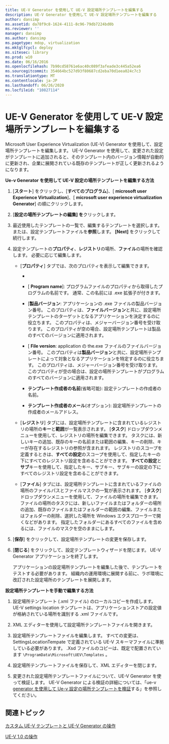 ```yaml
---
title: UE-V Generator を使用して UE-V 設定場所テンプレートを編集する
description: UE-V Generator を使用して UE-V 設定場所テンプレートを編集する
author: dansimp
ms.assetid: da78f9c8-1624-4111-8c96-79db7224bd0b
ms.reviewer: ''
manager: dansimp
ms.author: dansimp
ms.pagetype: mdop, virtualization
ms.mktglfcycl: deploy
ms.sitesec: library
ms.prod: w10
ms.date: 06/16/2016
ms.openlocfilehash: 7b90cd58761e6ac40c089f3afeade3c445a52ea6
ms.sourcegitcommit: 354664bc527d93f80687cd2eba70d1eea024c7c3
ms.translationtype: MT
ms.contentlocale: ja-JP
ms.lasthandoff: 06/26/2020
ms.locfileid: "10827114"
---
```

# UE-V Generator を使用して UE-V 設定場所テンプレートを編集する


Microsoft User Experience Virtualization (UE-V) Generator を使用して、設定場所テンプレートを編集します。 UE-V Generator を使用して、変更された設定がテンプレートに追加されると、そのテンプレート内のバージョン情報が自動的に更新され、企業に展開されている既存のテンプレートが正しく更新されるようになります。

**Ue-v Generator を使用して UE-V 設定の場所テンプレートを編集する方法**

1.  [**スタート**] をクリックし、[**すべてのプログラム**]、[ **microsoft user Experience Virtualization**]、[ **microsoft user experience virtualization Generator**] の順にクリックします。

2.  [**設定の場所テンプレートの編集] を**クリックします。

3.  最近使用したテンプレートの一覧で、編集するテンプレートを選択します。 または、設定テンプレートファイルを**参照**します。 **[Next]** をクリックして続行します。

4.  設定テンプレートの**プロパティ**、**レジストリ**の場所、**ファイル**の場所を確認します。 必要に応じて編集します。

    -   [**プロパティ**] タブでは、次のプロパティを表示して編集できます。

        -   [ **Application name**]: プログラムファイルプロパティの説明で書かれたアプリケーション名。

        -   [ **Program name**]: プログラムファイルのプロパティから取得したプログラムの名前です。 通常、この名前には .exe 拡張子が付きます。

        -   [**製品バージョン**: アプリケーションの .exe ファイルの製品バージョン番号。 このプロパティは、**ファイルバージョン**と共に、設定場所テンプレートのターゲットとなるアプリケーションを決定するのに役立ちます。 このプロパティは、メジャーバージョン番号を受け取ります。 このプロパティが空の場合、設定場所テンプレートは製品のすべてのバージョンに適用されます。

        -   [ **File version**: application の the.exe ファイルのファイルバージョン番号。 このプロパティは**製品バージョン**と共に、設定場所テンプレートによって対象となるアプリケーションを特定するのに役立ちます。 このプロパティは、メジャーバージョン番号を受け取ります。 このプロパティが空の場合は、設定の場所テンプレートがプログラムのすべてのバージョンに適用されます。

        -   **テンプレート作成者の名前**(省略可能): 設定テンプレートの作成者の名前。

        -   **テンプレート作成者のメール**(オプション): 設定場所テンプレートの作成者のメールアドレス。

    -   [**レジストリ**] タブには、設定場所テンプレートに含まれているレジストリの場所の**キー**と**範囲**が一覧表示されます。 [**タスク**] ドロップダウンメニューを使用して、レジストリの場所を編集できます。 タスクには、新しいキーの追加、既存のキーの名前または範囲の編集、キーの削除、キーが存在するレジストリの参照が含まれます。 レジストリのスコープを定義するときは、**すべての設定**のスコープを使用して、指定したキーの下にすべてのレジストリ設定を含めることができます。 **すべての設定**と**サブ**キーを使用して、指定したキー、サブキー、サブキーの設定の下にすべてのレジストリ設定を含めることができます。

    -   [**ファイル**] タブには、設定場所テンプレートに含まれているファイルの場所のファイルパスとファイルマスクの一覧が表示されます。 [**タスク**] ドロップダウンメニューを使用して、ファイルの場所を編集できます。 ファイルの場所のタスクには、新しいファイルまたはフォルダーの場所の追加、既存のファイルまたはフォルダーの範囲の編集、ファイルまたはフォルダーの削除、選択した場所を Windows エクスプローラーで開くなどがあります。 指定したフォルダーにあるすべてのファイルを含めるには、ファイルのマスクを空のままにします。

5.  [**保存**] をクリックして、設定場所テンプレートの変更を保存します。

6.  [**閉じる**] をクリックして、設定テンプレートウィザードを閉じます。 UE-V Generator アプリケーションを終了します。

    アプリケーションの設定場所テンプレートを編集した後で、テンプレートをテストする必要があります。 組織内の運用環境に展開する前に、ラボ環境に改訂された設定場所のテンプレートを展開します。

**設定場所テンプレートを手動で編集する方法**

1.  設定場所テンプレート (.xml ファイル) のローカルコピーを作成します。 UE-V settings location テンプレートは、アプリケーションストアの設定値が格納されている場所を識別する .xml ファイルです。

2.  XML エディターを使用して設定場所テンプレートファイルを開きます。

3.  設定場所テンプレートファイルを編集します。 すべての変更は、SettingsLocationTempate で定義されている UE-V スキーマファイルに準拠している必要があります。 .Xsd ファイルのコピーは、既定で配置されています `\ProgramData\Microsoft\UEV\Templates` 。

4.  設定場所テンプレートファイルを保存して、XML エディターを閉じます。

5.  変更された設定場所テンプレートファイルについて、UE-V Generator を使って検証します。 UE-V Generator による検証の詳細については、「ue-v [generator を使用して Ue-v 設定の場所テンプレートを検証](validate-ue-v-settings-location-templates-with-ue-v-generator.md)する」を参照してください。

## 関連トピック


[カスタム UE-V テンプレートと UE-V Generator の操作](working-with-custom-ue-v-templates-and-the-ue-v-generator.md)

[UE-V 1.0 の操作](operations-for-ue-v-10.md)

 

 





